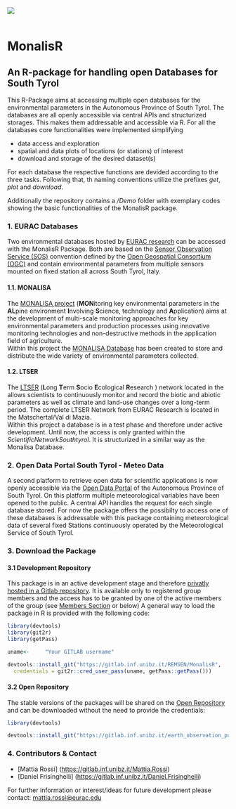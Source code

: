 ![](http://www.eurac.edu/Style%20Library/logoEURAC.jpg)<br><br>

# MonalisR
## An R-package for handling open Databases for South Tyrol

This R-Package aims at accessing multiple open databases for the environmental parameters in the Autonomous Province of South Tyrol. The databases are all openly accessible via central APIs and structurized storages. This makes them addressable and accessible via R. For all the databases core functionalities were implemented simplifying

* data access and exploration
* spatial and data plots of locations (or stations) of interest
* download and storage of the desired dataset(s)<br>

For each database the respective functions are devided according to the three tasks. Following that, th naming conventions utilize the prefixes *get*, *plot* and *download*.

Additionally the repository contains a */Demo* folder with exemplary codes showing the basic functionalities of the MonalisR package.

### 1. EURAC Databases

Two environmental databases hosted by [EURAC research](http://www.eurac.edu/) can be accessed with the MonalisR Package. Both are based on the [Sensor Observation Service (SOS)](http://www.opengeospatial.org/standards/sos) convention defined by the [Open Geospatial Consortium (OGC)](http://www.opengeospatial.org/) and contain environmental parameters from multiple sensors mounted on fixed station all across South Tyrol, Italy.

#### 1.1. MONALISA
  
The [MONALISA project](http://monalisasos.eurac.edu/sos/index) (**MON**itoring key environmental parameters in the **AL**pine environment **I**nvolving **S**cience, technology and **A**pplication) aims at the development of multi-scale monitoring approaches for key environmental parameters and production processes using innovative monitoring technologies and non-destructive methods in the application field of agriculture. <br>
Within this project the [MONALISA Database](http://monalisasos.eurac.edu/sos/static/client/helgoland/index.html#/map) has been created to store and distribute the wide variety of environmental parameters collected.<br>

#### 1.2. LTSER

The [LTSER](http://lter.eurac.edu/de/) (**L**ong **T**erm **S**ocio **E**cological **R**esearch ) network located in the allows scientists to continuously monitor and record the biotic and abiotic parameters as well as climate and land-use changes over a long-term period. The complete LTSER Network from EURAC Research is located in the Matschertal/Val di Mazia.<br>
Within this project a database is in a test phase and therefore under active development. Until now, the access is only granted within the *ScientificNetworkSouthtyrol*. It is structurized in a similar way as the Monalisa Database. 

### 2. Open Data Portal South Tyrol - Meteo Data

A second platform to retrieve open data for scientific applications is now openly accessible via the [Open Data Portal](http://daten.buergernetz.bz.it/de/info) of the Autonomous Province of South Tyrol. On this platform multiple meteorological variables have been opened to the public. A central API handles the request for each single database stored. For now the package offers the possibilty to access one of these databases is addressable with this package containing meteorological data of several fixed Stations continuously operated by the Meteorological Service of South Tyrol.<br>


### 3. Download the Package
#### 3.1 Development Repository

This package is in an active development stage and therefore [privatly hosted in a Gitlab repository](https://gitlab.inf.unibz.it/REMSEN). It is available only to registered group members and the access has to be granted by one of the active members of the group (see [Members Section](https://gitlab.inf.unibz.it/SOS/MonalisR/project_members) or below)
A general way to load the package in R is provided with the following code:<br>

```r
library(devtools)
library(git2r)
library(getPass)

uname<-     "Your GITLAB username"

devtools::install_git("https://gitlab.inf.unibz.it/REMSEN/MonalisR", 
  credentials = git2r::cred_user_pass(uname, getPass::getPass()))

```

#### 3.2 Open Repository

The stable versions of the packages will be shared on the [Open Repository](https://gitlab.inf.unibz.it/earth_observation_public) and can be downloaded without the need to provide the credentials: <br>

```r
library(devtools)

devtools::install_git("https://gitlab.inf.unibz.it/earth_observation_public//MonalisR")

```

### 4. Contributors & Contact

* [Mattia Rossi] (https://gitlab.inf.unibz.it/Mattia.Rossi)
* [Daniel Frisinghelli] (https://gitlab.inf.unibz.it/Daniel.Frisinghelli)<br>

For further information or interest/ideas for future development please contact: mattia.rossi@eurac.edu
